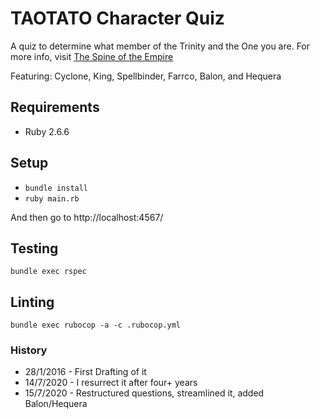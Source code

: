 # TAOTATO Character Quiz

A quiz to determine what member of the Trinity and the One you are. For more info, visit [The Spine of the Empire](https://www.thespineoftheempire.com)

Featuring: Cyclone, King, Spellbinder, Farrco, Balon, and Hequera

## Requirements

- Ruby 2.6.6

## Setup

- `bundle install`
- `ruby main.rb`

And then go to http://localhost:4567/

## Testing

`bundle exec rspec`

## Linting

`bundle exec rubocop -a -c .rubocop.yml`

### History

* 28/1/2016 - First Drafting of it
* 14/7/2020 - I resurrect it after four+ years
* 15/7/2020 - Restructured questions, streamlined it, added Balon/Hequera
